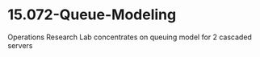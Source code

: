 # 15.072-Queue-Modeling
Operations Research Lab concentrates on queuing model for 2 cascaded servers
